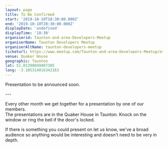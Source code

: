 ```yaml
---
layout: page
title: To Be Confirmed
start: '2019-10-10T18:30:00.000Z'
end: '2019-10-10T20:30:00.000Z'
displayDate: 'undefined'
displayTime: '18:30'
organiserid: Taunton-and-area-Developers-Meetup
organiserName: Taunton Developers Meetup
organiserAltName: taunton-developers-meetup
ticketurl: https://www.meetup.com/Taunton-and-area-Developers-Meetup/events/bhqghnyznbnb/
venue: Quaker House
geographic: Taunton
lat: 51.01398849487305
long: -3.105314016342163
---
```

<p>Presentation to be announced soon.</p> <p>---</p> <p>Every other month we get together for a presentation by one of our members.<br/>The presentations are in the Quaker House in Taunton. Knock on the window or ring the bell if the door's locked.</p> <p>If there is something you could present on let us know, we've a broad audience so anything would be interesting and doesn't need to be very in depth.</p> 
